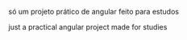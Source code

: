 só um projeto prático de angular feito para estudos

just a practical angular project made for studies
